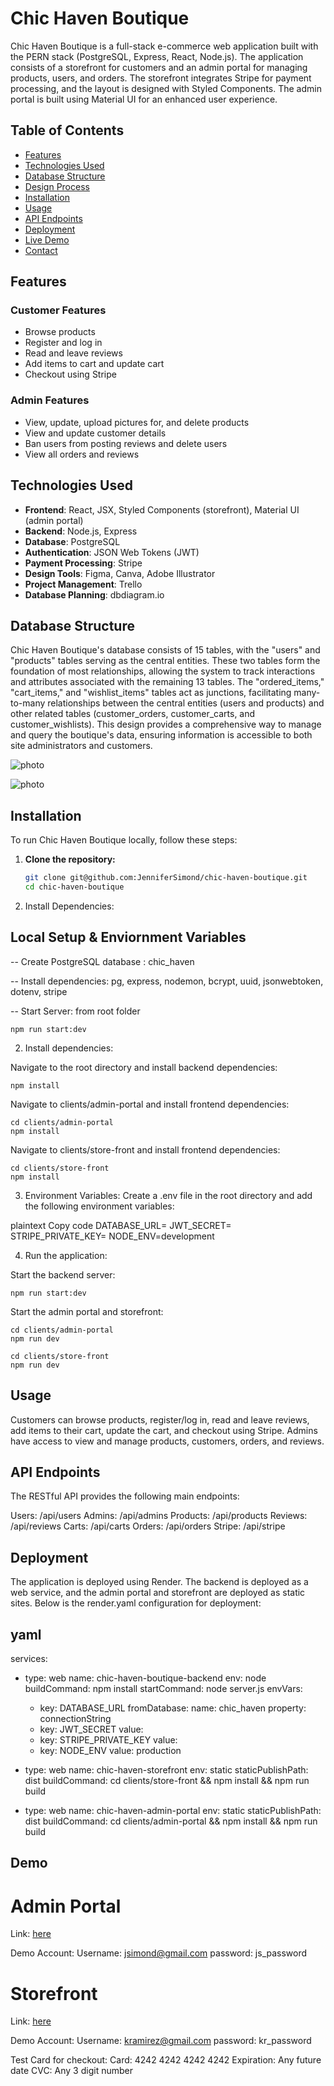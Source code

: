 # Chic Haven Boutique

Chic Haven Boutique is a full-stack e-commerce web application built with the PERN stack (PostgreSQL, Express, React, Node.js). The application consists of a storefront for customers and an admin portal for managing products, users, and orders. The storefront integrates Stripe for payment processing, and the layout is designed with Styled Components. The admin portal is built using Material UI for an enhanced user experience.

## Table of Contents

- [Features](#features)
- [Technologies Used](#technologies-used)
- [Database Structure](#database-structure)
- [Design Process](#design)
- [Installation](#installation)
- [Usage](#usage)
- [API Endpoints](#api-endpoints)
- [Deployment](#deployment)
- [Live Demo](#demo)
- [Contact](#contact)

## Features

### Customer Features

- Browse products
- Register and log in
- Read and leave reviews
- Add items to cart and update cart
- Checkout using Stripe

### Admin Features

- View, update, upload pictures for, and delete products
- View and update customer details
- Ban users from posting reviews and delete users
- View all orders and reviews

## Technologies Used

- **Frontend**: React, JSX, Styled Components (storefront), Material UI (admin portal)
- **Backend**: Node.js, Express
- **Database**: PostgreSQL
- **Authentication**: JSON Web Tokens (JWT)
- **Payment Processing**: Stripe
- **Design Tools**: Figma, Canva, Adobe Illustrator
- **Project Management**: Trello
- **Database Planning**: dbdiagram.io

## Database Structure

Chic Haven Boutique's database consists of 15 tables, with the "users" and "products" tables serving as the central entities. These two tables form the foundation of most relationships, allowing the system to track interactions and attributes associated with the remaining 13 tables. The "ordered_items," "cart_items," and "wishlist_items" tables act as junctions, facilitating many-to-many relationships between the central entities (users and products) and other related tables (customer_orders, customer_carts, and customer_wishlists). This design provides a comprehensive way to manage and query the boutique's data, ensuring information is accessible to both site administrators and customers.

![photo](./images/database_schema.png)

![photo](./images/schema-logic.png)

## Installation

To run Chic Haven Boutique locally, follow these steps:

1. **Clone the repository:**

   ```bash
   git clone git@github.com:JenniferSimond/chic-haven-boutique.git
   cd chic-haven-boutique

   ```

2. Install Dependencies:

## Local Setup & Enviornment Variables

-- Create PostgreSQL database : chic_haven

-- Install dependencies: pg, express, nodemon, bcrypt, uuid, jsonwebtoken, dotenv, stripe

-- Start Server: from root folder

```
npm run start:dev
```

2. Install dependencies:

Navigate to the root directory and install backend dependencies:

```
npm install
```

Navigate to clients/admin-portal and install frontend dependencies:

```
cd clients/admin-portal
npm install
```

Navigate to clients/store-front and install frontend dependencies:

```
cd clients/store-front
npm install
```

3. Environment Variables:
   Create a .env file in the root directory and add the following environment variables:

plaintext
Copy code
DATABASE_URL=<your-database-url>
JWT_SECRET=<your-jwt-secret>
STRIPE_PRIVATE_KEY=<your-stripe-private-key>
NODE_ENV=development

4. Run the application:

Start the backend server:

```
npm run start:dev
```

Start the admin portal and storefront:

```
cd clients/admin-portal
npm run dev
```

```
cd clients/store-front
npm run dev
```

## Usage

Customers can browse products, register/log in, read and leave reviews, add items to their cart, update the cart, and checkout using Stripe. Admins have access to view and manage products, customers, orders, and reviews.

## API Endpoints

The RESTful API provides the following main endpoints:

Users: /api/users
Admins: /api/admins
Products: /api/products
Reviews: /api/reviews
Carts: /api/carts
Orders: /api/orders
Stripe: /api/stripe

## Deployment

The application is deployed using Render. The backend is deployed as a web service, and the admin portal and storefront are deployed as static sites. Below is the render.yaml configuration for deployment:

## yaml

services:

- type: web
  name: chic-haven-boutique-backend
  env: node
  buildCommand: npm install
  startCommand: node server.js
  envVars:

  - key: DATABASE_URL
    fromDatabase:
    name: chic_haven
    property: connectionString
  - key: JWT_SECRET
    value: <Your Secret Here>
  - key: STRIPE_PRIVATE_KEY
    value:<Your key here>
  - key: NODE_ENV
    value: production

- type: web
  name: chic-haven-storefront
  env: static
  staticPublishPath: dist
  buildCommand: cd clients/store-front && npm install && npm run build

- type: web
  name: chic-haven-admin-portal
  env: static
  staticPublishPath: dist
  buildCommand: cd clients/admin-portal && npm install && npm run build

## Demo

# Admin Portal

Link: [here](https://chic-haven-admin-portal.onrender.com)

Demo Account:
Username: jsimond@gmail.com
password: js_password

# Storefront

Link: [here](https://chic-haven-storefront.onrender.com)

Demo Account:
Username: kramirez@gmail.com
password: kr_password

Test Card for checkout:
Card: 4242 4242 4242 4242
Expiration: Any future date
CVC: Any 3 digit number
